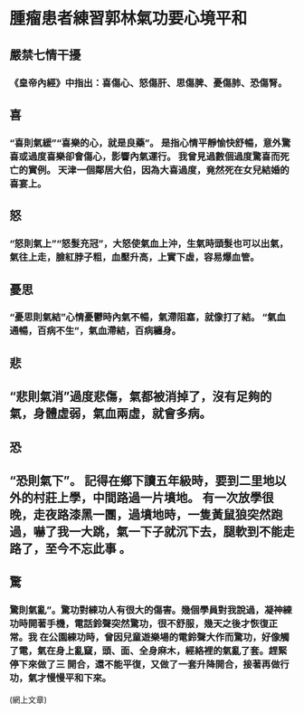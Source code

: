 # 腫瘤患者練習郭林氣功要心境平和

## 嚴禁七情干擾

### 《皇帝內經》中指出：喜傷心、怒傷肝、思傷脾、憂傷肺、恐傷腎。

## 喜
### “喜則氣緩”“喜樂的心，就是良藥”。 是指心情平靜愉快舒暢，意外驚喜或過度喜樂卻會傷心，影響內氣運行。 我曾見過數個過度驚喜而死亡的實例。 天津一個鄰居大伯，因為大喜過度，竟然死在女兒結婚的喜宴上。

## 怒
### “怒則氣上”“怒髮充冠”，大怒使氣血上沖，生氣時頭髮也可以出氣，氣往上走，臉紅脖子粗，血壓升高，上實下虛，容易爆血管。

## 憂思
### “憂思則氣結”心情憂鬱時內氣不暢，氣滯阻塞，就像打了結。  “氣血通暢，百病不生”，氣血滯結，百病纏身。

## 悲
## “悲則氣消”過度悲傷，氣都被消掉了，沒有足夠的氣，身體虛弱，氣血兩虛，就會多病。

## 恐
## “恐則氣下”。 記得在鄉下讀五年級時，要到二里地以外的村莊上學，中間路過一片墳地。 有一次放學很晚，走夜路漆黑一團，過墳地時，一隻黃鼠狼突然跑過，嚇了我一大跳，氣一下子就沉下去，腿軟到不能走路了，至今不忘此事 。

## 驚
### 驚則氣亂”。驚功對練功人有很大的傷害。幾個學員對我說過，凝神練功時開著手機，電話鈴聲突然驚功，很不舒服，幾天之後才恢復正常。我 在公園練功時，曾因兒童遊樂場的電鈴聲大作而驚功，好像觸了電，氣在身上亂竄，頭、面、全身麻木，經絡裡的氣亂了套。趕緊停下來做了三 開合，還不能平復，又做了一套升降開合，接著再做行功，氣才慢慢平和下來。

(網上文章)
